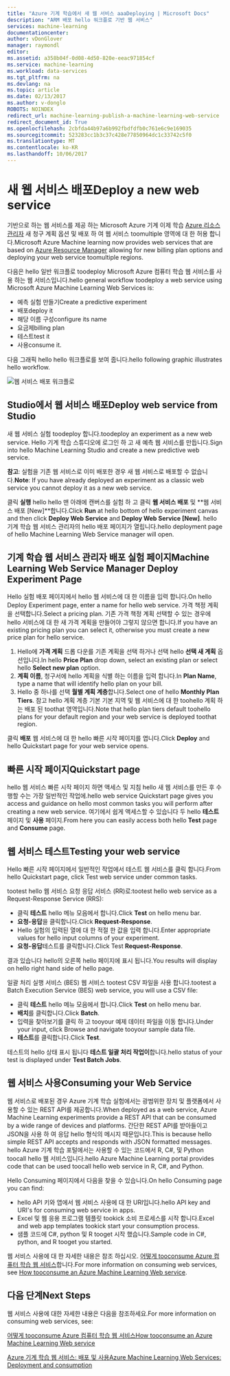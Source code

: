```yaml
---
title: "Azure 기계 학습에서 새 웹 서비스 aaaDeploying | Microsoft Docs"
description: "ARM 배포 hello 워크플로 기반 웹 서비스"
services: machine-learning
documentationcenter: 
author: vDonGlover
manager: raymondl
editor: 
ms.assetid: a358b04f-0d08-4d50-820e-eeac971854cf
ms.service: machine-learning
ms.workload: data-services
ms.tgt_pltfrm: na
ms.devlang: na
ms.topic: article
ms.date: 02/13/2017
ms.author: v-donglo
ROBOTS: NOINDEX
redirect_url: machine-learning-publish-a-machine-learning-web-service
redirect_document_id: True
ms.openlocfilehash: 2cbfda44b97a6b992fbdfdfb0c761e6c9e169035
ms.sourcegitcommit: 523283cc1b3c37c428e77850964dc1c33742c5f0
ms.translationtype: MT
ms.contentlocale: ko-KR
ms.lasthandoff: 10/06/2017
---
```

# <a name="deploy-a-new-web-service"></a><span data-ttu-id="d7df6-103">새 웹 서비스 배포</span><span class="sxs-lookup"><span data-stu-id="d7df6-103">Deploy a new web service</span></span>
<span data-ttu-id="d7df6-104">기반으로 하는 웹 서비스를 제공 하는 Microsoft Azure 기계 이제 학습 [Azure 리소스 관리자](../azure-resource-manager/resource-group-overview.md) 새 청구 계획 옵션 및 배포 하 여 웹 서비스 toomultiple 영역에 대 한 허용 합니다.</span><span class="sxs-lookup"><span data-stu-id="d7df6-104">Microsoft Azure Machine learning now provides web services that are based on [Azure Resource Manager](../azure-resource-manager/resource-group-overview.md) allowing for new billing plan options and deploying your web service toomultiple regions.</span></span>

<span data-ttu-id="d7df6-105">다음은 hello 일반 워크플로 toodeploy Microsoft Azure 컴퓨터 학습 웹 서비스를 사용 하는 웹 서비스입니다.</span><span class="sxs-lookup"><span data-stu-id="d7df6-105">hello general workflow toodeploy a web service using Microsoft Azure Machine Learning Web Services is:</span></span>

* <span data-ttu-id="d7df6-106">예측 실험 만들기</span><span class="sxs-lookup"><span data-stu-id="d7df6-106">Create a predictive experiment</span></span>
* <span data-ttu-id="d7df6-107">배포</span><span class="sxs-lookup"><span data-stu-id="d7df6-107">deploy it</span></span>
* <span data-ttu-id="d7df6-108">해당 이름 구성</span><span class="sxs-lookup"><span data-stu-id="d7df6-108">configure its name</span></span>
* <span data-ttu-id="d7df6-109">요금제</span><span class="sxs-lookup"><span data-stu-id="d7df6-109">billing plan</span></span>
* <span data-ttu-id="d7df6-110">테스트</span><span class="sxs-lookup"><span data-stu-id="d7df6-110">test it</span></span>
* <span data-ttu-id="d7df6-111">사용</span><span class="sxs-lookup"><span data-stu-id="d7df6-111">consume it.</span></span>

<span data-ttu-id="d7df6-112">다음 그래픽 hello hello 워크플로를 보여 줍니다.</span><span class="sxs-lookup"><span data-stu-id="d7df6-112">hello following graphic illustrates hello workflow.</span></span>

![웹 서비스 배포 워크플로][1]

## <a name="deploy-web-service-from-studio"></a><span data-ttu-id="d7df6-114">Studio에서 웹 서비스 배포</span><span class="sxs-lookup"><span data-stu-id="d7df6-114">Deploy web service from Studio</span></span>
<span data-ttu-id="d7df6-115">새 웹 서비스 실험 toodeploy 합니다.</span><span class="sxs-lookup"><span data-stu-id="d7df6-115">toodeploy an experiment as a new web service.</span></span> <span data-ttu-id="d7df6-116">Hello 기계 학습 스튜디오에 로그인 하 고 새 예측 웹 서비스를 만듭니다.</span><span class="sxs-lookup"><span data-stu-id="d7df6-116">Sign into hello Machine Learning Studio and create a new predictive web service.</span></span> 

<span data-ttu-id="d7df6-117">**참고**: 실험을 기존 웹 서비스로 이미 배포한 경우 새 웹 서비스로 배포할 수 없습니다.</span><span class="sxs-lookup"><span data-stu-id="d7df6-117">**Note**: If you have already deployed an experiment as a classic web service you cannot deploy it as a new web service.</span></span>

<span data-ttu-id="d7df6-118">클릭 **실행** hello hello 맨 아래에 캔버스를 실험 하 고 클릭 **웹 서비스 배포** 및 **웹 서비스 배포 [New]**합니다.</span><span class="sxs-lookup"><span data-stu-id="d7df6-118">Click **Run** at hello bottom of hello experiment canvas and then click **Deploy Web Service** and **Deploy Web Service [New]**.</span></span> <span data-ttu-id="d7df6-119">hello 기계 학습 웹 서비스 관리자의 hello 배포 페이지가 열립니다.</span><span class="sxs-lookup"><span data-stu-id="d7df6-119">hello deployment page of hello Machine Learning Web Service manager will open.</span></span>

## <a name="machine-learning-web-service-manager-deploy-experiment-page"></a><span data-ttu-id="d7df6-120">기계 학습 웹 서비스 관리자 배포 실험 페이지</span><span class="sxs-lookup"><span data-stu-id="d7df6-120">Machine Learning Web Service Manager Deploy Experiment Page</span></span>
<span data-ttu-id="d7df6-121">Hello 실험 배포 페이지에서 hello 웹 서비스에 대 한 이름을 입력 합니다.</span><span class="sxs-lookup"><span data-stu-id="d7df6-121">On hello Deploy Experiment page, enter a name for hello web service.</span></span>
<span data-ttu-id="d7df6-122">가격 책정 계획을 선택합니다.</span><span class="sxs-lookup"><span data-stu-id="d7df6-122">Select a pricing plan.</span></span> <span data-ttu-id="d7df6-123">기존 가격 책정 계획 선택할 수 있는 경우에 hello 서비스에 대 한 새 가격 계획을 만들어야 그렇지 않으면 합니다.</span><span class="sxs-lookup"><span data-stu-id="d7df6-123">If you have an existing pricing plan you can select it, otherwise you must create a new price plan for hello service.</span></span> 

1. <span data-ttu-id="d7df6-124">Hello에 **가격 계획** 드롭 다운를 기존 계획을 선택 하거나 선택 hello **선택 새 계획** 옵션입니다.</span><span class="sxs-lookup"><span data-stu-id="d7df6-124">In hello **Price Plan** drop down, select an existing plan or select hello **Select new plan** option.</span></span>
2. <span data-ttu-id="d7df6-125">**계획 이름**, 청구서에 hello 계획을 식별 하는 이름을 입력 합니다.</span><span class="sxs-lookup"><span data-stu-id="d7df6-125">In **Plan Name**, type a name that will identify hello plan on your bill.</span></span>
3. <span data-ttu-id="d7df6-126">Hello 중 하나를 선택 **월별 계획 계층**합니다.</span><span class="sxs-lookup"><span data-stu-id="d7df6-126">Select one of hello **Monthly Plan Tiers**.</span></span> <span data-ttu-id="d7df6-127">참고 hello 계획 계층 기본 기본 지역 및 웹 서비스에 대 한 toohello 계획 하는 배포 된 toothat 영역입니다.</span><span class="sxs-lookup"><span data-stu-id="d7df6-127">Note that hello plan tiers default toohello plans for your default region and your web service is deployed toothat region.</span></span>

<span data-ttu-id="d7df6-128">클릭 **배포** 웹 서비스에 대 한 hello 빠른 시작 페이지를 엽니다.</span><span class="sxs-lookup"><span data-stu-id="d7df6-128">Click **Deploy** and hello Quickstart page for your web service opens.</span></span>

## <a name="quickstart-page"></a><span data-ttu-id="d7df6-129">빠른 시작 페이지</span><span class="sxs-lookup"><span data-stu-id="d7df6-129">Quickstart page</span></span>
<span data-ttu-id="d7df6-130">hello 웹 서비스 빠른 시작 페이지 하면 액세스 및 지침 hello 새 웹 서비스를 만든 후 수행할 수는 가장 일반적인 작업에.</span><span class="sxs-lookup"><span data-stu-id="d7df6-130">hello web service Quickstart page gives you access and guidance on hello most common tasks you will perform after creating a new web service.</span></span> <span data-ttu-id="d7df6-131">여기에서 쉽게 액세스할 수 있습니다 두 hello **테스트** 페이지 및 **사용** 페이지.</span><span class="sxs-lookup"><span data-stu-id="d7df6-131">From here you can easily access both hello **Test** page and **Consume** page.</span></span>

## <a name="testing-your-web-service"></a><span data-ttu-id="d7df6-132">웹 서비스 테스트</span><span class="sxs-lookup"><span data-stu-id="d7df6-132">Testing your web service</span></span>
<span data-ttu-id="d7df6-133">Hello 빠른 시작 페이지에서 일반적인 작업에서 테스트 웹 서비스를 클릭 합니다.</span><span class="sxs-lookup"><span data-stu-id="d7df6-133">From hello Quickstart page, click Test web service under common tasks.</span></span>   

<span data-ttu-id="d7df6-134">tootest hello 웹 서비스 요청 응답 서비스 (RR)로:</span><span class="sxs-lookup"><span data-stu-id="d7df6-134">tootest hello web service as a Request-Response Service (RRS):</span></span>

* <span data-ttu-id="d7df6-135">클릭 **테스트** hello 메뉴 모음에서 합니다.</span><span class="sxs-lookup"><span data-stu-id="d7df6-135">Click **Test** on hello menu bar.</span></span>
* <span data-ttu-id="d7df6-136">**요청-응답**을 클릭합니다.</span><span class="sxs-lookup"><span data-stu-id="d7df6-136">Click **Request-Response**.</span></span>
* <span data-ttu-id="d7df6-137">Hello 실험의 입력된 열에 대 한 적절 한 값을 입력 합니다.</span><span class="sxs-lookup"><span data-stu-id="d7df6-137">Enter appropriate values for hello input columns of your experiment.</span></span>
* <span data-ttu-id="d7df6-138">**요청-응답**테스트를 클릭합니다.</span><span class="sxs-lookup"><span data-stu-id="d7df6-138">Click Test **Request-Response**.</span></span>

<span data-ttu-id="d7df6-139">결과 있습니다 hello의 오른쪽 hello 페이지에 표시 됩니다.</span><span class="sxs-lookup"><span data-stu-id="d7df6-139">You results will display on hello right hand side of hello page.</span></span>

<span data-ttu-id="d7df6-140">일괄 처리 실행 서비스 (BES) 웹 서비스 tootest CSV 파일을 사용 합니다.</span><span class="sxs-lookup"><span data-stu-id="d7df6-140">tootest a Batch Execution Service (BES) web service, you will use a CSV file:</span></span>

* <span data-ttu-id="d7df6-141">클릭 **테스트** hello 메뉴 모음에서 합니다.</span><span class="sxs-lookup"><span data-stu-id="d7df6-141">Click **Test** on hello menu bar.</span></span>
* <span data-ttu-id="d7df6-142">**배치**를 클릭합니다.</span><span class="sxs-lookup"><span data-stu-id="d7df6-142">Click **Batch**.</span></span>
* <span data-ttu-id="d7df6-143">입력을 찾아보기를 클릭 하 고 tooyour 예제 데이터 파일을 이동 합니다.</span><span class="sxs-lookup"><span data-stu-id="d7df6-143">Under your input, click Browse and navigate tooyour sample data file.</span></span>
* <span data-ttu-id="d7df6-144">**테스트**를 클릭합니다.</span><span class="sxs-lookup"><span data-stu-id="d7df6-144">Click **Test**.</span></span>

<span data-ttu-id="d7df6-145">테스트의 hello 상태 표시 됩니다 **테스트 일괄 처리 작업이**합니다.</span><span class="sxs-lookup"><span data-stu-id="d7df6-145">hello status of your test is displayed under **Test Batch Jobs**.</span></span>

## <a name="consuming-your-web-service"></a><span data-ttu-id="d7df6-146">웹 서비스 사용</span><span class="sxs-lookup"><span data-stu-id="d7df6-146">Consuming your Web Service</span></span>
<span data-ttu-id="d7df6-147">웹 서비스로 배포된 경우 Azure 기계 학습 실험에서는 광범위한 장치 및 플랫폼에서 사용할 수 있는 REST API를 제공합니다.</span><span class="sxs-lookup"><span data-stu-id="d7df6-147">When deployed as a web service, Azure Machine Learning experiments provide a REST API that can be consumed by a wide range of devices and platforms.</span></span> <span data-ttu-id="d7df6-148">간단한 REST API를 받아들이고 JSON을 사용 하 여 응답 hello 형식의 메시지 때문입니다.</span><span class="sxs-lookup"><span data-stu-id="d7df6-148">This is because hello simple REST API accepts and responds with JSON formatted messages.</span></span> <span data-ttu-id="d7df6-149">hello Azure 기계 학습 포털에서는 사용할 수 있는 코드에서 R, C#, 및 Python toocall hello 웹 서비스입니다.</span><span class="sxs-lookup"><span data-stu-id="d7df6-149">hello Azure Machine Learning portal provides code that can be used toocall hello web service in R, C#, and Python.</span></span>

<span data-ttu-id="d7df6-150">Hello Consuming 페이지에서 다음을 찾을 수 있습니다.</span><span class="sxs-lookup"><span data-stu-id="d7df6-150">On hello Consuming page you can find:</span></span>

* <span data-ttu-id="d7df6-151">hello API 키와 앱에서 웹 서비스 사용에 대 한 URI입니다.</span><span class="sxs-lookup"><span data-stu-id="d7df6-151">hello API key and URI's for consuming web service in apps.</span></span>
* <span data-ttu-id="d7df6-152">Excel 및 웹 응용 프로그램 템플릿 tookick 소비 프로세스를 시작 합니다.</span><span class="sxs-lookup"><span data-stu-id="d7df6-152">Excel and web app templates tookick start your consumption process.</span></span>
* <span data-ttu-id="d7df6-153">샘플 코드에 C#, python 및 R tooget 시작 했습니다.</span><span class="sxs-lookup"><span data-stu-id="d7df6-153">Sample code in C#, python, and R tooget you started.</span></span>

<span data-ttu-id="d7df6-154">웹 서비스 사용에 대 한 자세한 내용은 참조 하십시오. [어떻게 tooconsume Azure 컴퓨터 학습 웹 서비스](machine-learning-consume-web-services.md)합니다.</span><span class="sxs-lookup"><span data-stu-id="d7df6-154">For more information on consuming web services, see [How tooconsume an Azure Machine Learning Web service](machine-learning-consume-web-services.md).</span></span>

## <a name="next-steps"></a><span data-ttu-id="d7df6-155">다음 단계</span><span class="sxs-lookup"><span data-stu-id="d7df6-155">Next Steps</span></span>
<span data-ttu-id="d7df6-156">웹 서비스 사용에 대한 자세한 내용은 다음을 참조하세요.</span><span class="sxs-lookup"><span data-stu-id="d7df6-156">For more information on consuming web services, see:</span></span>

[<span data-ttu-id="d7df6-157">어떻게 tooconsume Azure 컴퓨터 학습 웹 서비스</span><span class="sxs-lookup"><span data-stu-id="d7df6-157">How tooconsume an Azure Machine Learning Web service</span></span>](machine-learning-consume-web-services.md)

[<span data-ttu-id="d7df6-158">Azure 기계 학습 웹 서비스: 배포 및 사용</span><span class="sxs-lookup"><span data-stu-id="d7df6-158">Azure Machine Learning Web Services: Deployment and consumption</span></span>](machine-learning-deploy-consume-web-service-guide.md)

<!--Image references-->
[1]: ./media/machine-learning-webservice-deploy-a-web-service/armdeploymentworkflow.png


<!--links-->
